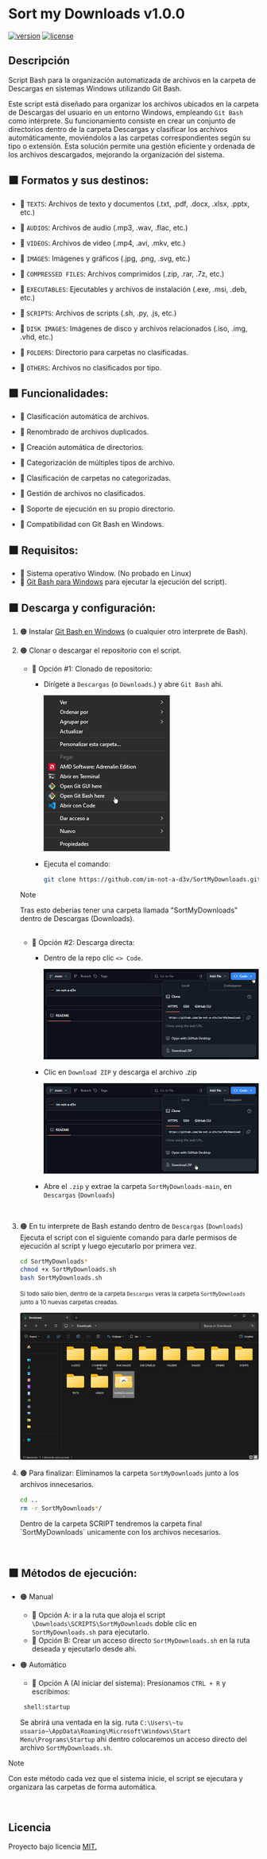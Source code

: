 #  Sort my Downloads v1.0.0

[![version](https://img.shields.io/badge/version-2.0.0-orange?style=for-the-badge&logo=white&labelColor=1c1c1c)](#)
[![license](https://img.shields.io/badge/license-mit-orange?style=for-the-badge&logo=white&labelColor=1c1c1c)](#)

## Descripción
Script Bash para la organización automatizada de archivos en la carpeta de Descargas en sistemas Windows utilizando Git Bash.

Este script está diseñado para organizar los archivos ubicados en la carpeta de Descargas del usuario en un entorno Windows, empleando `Git Bash` como intérprete. Su funcionamiento consiste en crear un conjunto de directorios dentro de la carpeta Descargas y clasificar los archivos automáticamente, moviéndolos a las carpetas correspondientes según su tipo o extensión. Esta solución permite una gestión eficiente y ordenada de los archivos descargados, mejorando la organización del sistema.


## 🟧 Formatos y sus destinos:

- 🔸 `TEXTS`: Archivos de texto y documentos (.txt, .pdf, .docx, .xlsx, .pptx, etc.)
  
- 🔸 `AUDIOS`: Archivos de audio (.mp3, .wav, .flac, etc.)
  
- 🔸 `VIDEOS`: Archivos de video (.mp4, .avi, .mkv, etc.)
  
- 🔸 `IMAGES`: Imágenes y gráficos (.jpg, .png, .svg, etc.)
  
- 🔸 `COMPRESSED FILES`: Archivos comprimidos (.zip, .rar, .7z, etc.)
  
- 🔸 `EXECUTABLES`: Ejecutables y archivos de instalación (.exe, .msi, .deb, etc.)
  
- 🔸 `SCRIPTS`: Archivos de scripts (.sh, .py, .js, etc.)
  
- 🔸 `DISK IMAGES`: Imágenes de disco y archivos relacionados (.iso, .img, .vhd, etc.)
  
- 🔸 `FOLDERS`: Directorio para carpetas no clasificadas.
  
- 🔸 `OTHERS`: Archivos no clasificados por tipo.

## 🟧 Funcionalidades:
- 🔸 Clasificación automática de archivos.
    
- 🔸 Renombrado de archivos duplicados.

- 🔸 Creación automática de directorios.

- 🔸 Categorización de múltiples tipos de archivo.

- 🔸 Clasificación de carpetas no categorizadas.

- 🔸 Gestión de archivos no clasificados.

- 🔸 Soporte de ejecución en su propio directorio.

- 🔸 Compatibilidad con Git Bash en Windows.

## 🟧 Requisitos:
- 🔸 Sistema operativo Window. (No probado en Linux)
- 🔸 <a href="https://git-scm.com/downloads/win">Git Bash para Windows</a> para ejecutar la ejecución del script).

## 🟧 Descarga y configuración:

1. 🟠 Instalar <a href="https://git-scm.com/downloads/win">Git Bash en Windows</a> (o cualquier otro interprete de Bash).

2. 🟠 Clonar o descargar el repositorio con el script.
   - 🔸 Opción #1: Clonado de repositorio:
      - Dirígete a `Descargas` (o `Downloads`.) y abre `Git Bash` ahi.
  
        ![Abrir Git dentro de Descargas/Downloads](./assets/screenshots/reposImg0.png)

      - Ejecuta el comando:
         ```bash
        git clone https://github.com/im-not-a-d3v/SortMyDownloads.git
         ```
        
    > [!NOTE]
    > Tras esto deberías tener una carpeta llamada "SortMyDownloads" dentro de Descargas (Downloads).

    <br>

    - 🔸 Opción #2: Descarga directa:
        - Dentro de la repo clic `<> Code`.

            ![Dentro de la repo clic Code](./assets/screenshots/reposImg1.png)
        
        - Clic en `Download ZIP` y descarga el archivo .zip

            ![Clic en Download ZIP](./assets/screenshots/reposImg2.png)

        - Abre el `.zip` y extrae la carpeta `SortMyDownloads-main`, en `Descargas` (`Downloads`)
 
 <br>

3. 🟠 En tu interprete de Bash estando dentro de `Descargas` (`Downloads`) Ejecuta el script con el siguiente comando para darle permisos de ejecución al script y luego ejecutarlo por primera vez.
   ```bash
   cd SortMyDownloads*
   chmod +x SortMyDownloads.sh
   bash SortMyDownloads.sh
   ``` 

   <small> Si todo salio bien, dentro de la carpeta `Descargas` veras la carpeta `SortMyDownloads` junto a 10 nuevas carpetas creadas. </small>

     ![carpeta 'Descargas ordenada'](./assets/screenshots/reposImg3.png)

4. 🟠 Para finalizar: Eliminamos la carpeta `SortMyDownloads` junto a los archivos innecesarios.
   ```bash
   cd ..
   rm -r SortMyDownloads*/
   ``` 
    <p> Dentro de la carpeta SCRIPT tendremos la carpeta final `SortMyDownloads` unicamente con los archivos necesarios.</p>

<br>

## 🟧 Métodos de ejecución:

- 🟠 Manual
  - 🔸 Opción A:
    ir a la ruta que aloja el script `\Downloads\SCRIPTS\SortMyDownloads` doble clic en `SortMyDownloads.sh` para ejecutarlo.
  - 🔸 Opción B: Crear un acceso directo `SortMyDownloads.sh` en la ruta deseada y ejecutarlo desde ahi.

- 🟠 Automático
    - 🔸 Opción A (Al iniciar del sistema): Presionamos `CTRL + R` y escribimos:

   ```cmd
    shell:startup
   ```
    Se abrirá una ventada en la sig. ruta `C:\Users\~tu usuario~\AppData\Roaming\Microsoft\Windows\Start Menu\Programs\Startup` ahi dentro colocaremos un acceso directo del archivo `SortMyDownloads.sh`.

> [!NOTE]  
> Con este método cada vez que el sistema inicie, el script se ejecutara y organizara las carpetas de forma automática.

<br>

<!-- ## 🟧 Activar y desactivar iconos personalizados (Opcional):

Si quieres aplicar los iconos personalizados, ejecuta el script `iconConfig.sh` que se encuentra dentro de `Descargas/SCRIPTS/SortMyDownloads`.

   ```bash
¿Deseas activar o desactivar los íconos personalizados de las carpetas?

1. Activar "Icons Pack #1".
2. Activar "Icons Pack #2".
0. Desactivar íconos.

Selecciona una opción:
   ``` -->

  

## Licencia
Proyecto bajo licencia [MIT.](LICENSE)